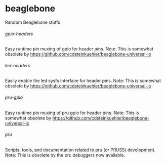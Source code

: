 beaglebone
==========

Random Beaglebone stuffs

###### gpio-headers
Easy runtime pin muxing of gpio for header pins.
Note: This is somewhat obsolete by https://github.com/cdsteinkuehler/beaglebone-universal-io

###### led-headers
Easily enable the led sysfs interface for header pins.
Note: This is somewhat obsolete by https://github.com/cdsteinkuehler/beaglebone-universal-io

###### pru-gpio
Easy runtime pin muxing of pru gpio for header pins.
Note: This is somewhat obsolete by https://github.com/cdsteinkuehler/beaglebone-universal-io

###### pru
Scripts, tools, and documentation related to pru (or PRUSS) development.
Note: This is obsolete by the pru debuggers now available.
